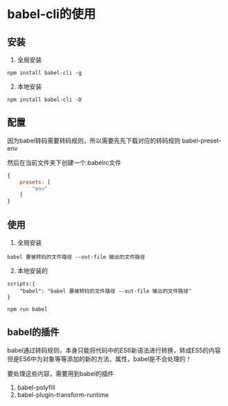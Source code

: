 # babel-cli的使用

## 安装
1. 全局安装
```
npm install babel-cli -g
```
2. 本地安装
```
npm install babel-cli -D
```

## 配置
因为babel转码需要转码规则，所以需要先先下载对应的转码规则
babel-preset-env

然后在当前文件夹下创建一个.babelrc文件
```js
{
    presets: [
        "env"
    ]
}
```

## 使用
1. 全局安装
```
babel 要被转码的文件路径 --out-file 输出的文件路径
```

2. 本地安装的
```package.json里面配置scripts
scripts:{
    "babel": "babel 要被转码的文件路径 --out-file 输出的文件路径"
}

npm run babel
```


## babel的插件
babel通过转码规则，本身只能将代码中的ES6新语法进行转换，转成ES5的内容
但是ES6中为对象等等添加的新的方法，属性，babel是不会处理的！

要处理这些内容，需要用到babel的插件
1. babel-polyfill
2. babel-plugin-transform-runtime